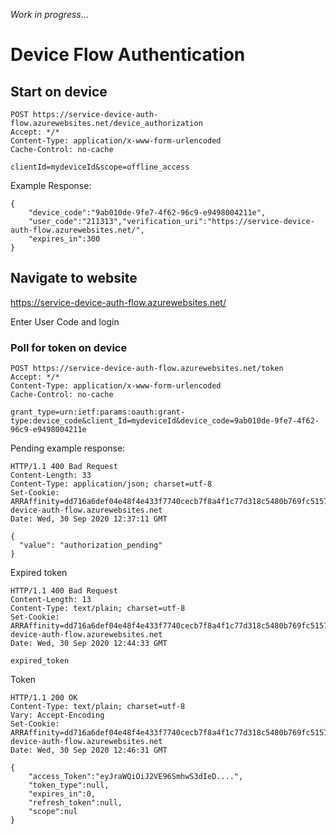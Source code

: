 _Work in progress_...

# Device Flow Authentication
 
## Start on device
```
POST https://service-device-auth-flow.azurewebsites.net/device_authorization
Accept: */*
Content-Type: application/x-www-form-urlencoded
Cache-Control: no-cache

clientId=mydeviceId&scope=offline_access
``` 

Example Response:
```
{
    "device_code":"9ab010de-9fe7-4f62-96c9-e9498004211e",
    "user_code":"211313","verification_uri":"https://service-device-auth-flow.azurewebsites.net/",
    "expires_in":300
}

```
## Navigate to website

https://service-device-auth-flow.azurewebsites.net/

Enter User Code and login

### Poll for token on device
```
POST https://service-device-auth-flow.azurewebsites.net/token
Accept: */*
Content-Type: application/x-www-form-urlencoded
Cache-Control: no-cache

grant_type=urn:ietf:params:oauth:grant-type:device_code&client_Id=mydeviceId&device_code=9ab010de-9fe7-4f62-96c9-e9498004211e
```

Pending example response:
```
HTTP/1.1 400 Bad Request
Content-Length: 33
Content-Type: application/json; charset=utf-8
Set-Cookie: ARRAffinity=dd716a6def04e48f4e433f7740cecb7f8a4f1c77d318c5480b769fc5157ad936;Path=/;HttpOnly;Domain=service-device-auth-flow.azurewebsites.net
Date: Wed, 30 Sep 2020 12:37:11 GMT

{
  "value": "authorization_pending"
}
```
Expired token
```
HTTP/1.1 400 Bad Request
Content-Length: 13
Content-Type: text/plain; charset=utf-8
Set-Cookie: ARRAffinity=dd716a6def04e48f4e433f7740cecb7f8a4f1c77d318c5480b769fc5157ad936;Path=/;HttpOnly;Domain=service-device-auth-flow.azurewebsites.net
Date: Wed, 30 Sep 2020 12:44:33 GMT

expired_token
```

Token

```
HTTP/1.1 200 OK
Content-Type: text/plain; charset=utf-8
Vary: Accept-Encoding
Set-Cookie: ARRAffinity=dd716a6def04e48f4e433f7740cecb7f8a4f1c77d318c5480b769fc5157ad936;Path=/;HttpOnly;Domain=service-device-auth-flow.azurewebsites.net
Date: Wed, 30 Sep 2020 12:46:31 GMT

{
    "access_Token":"eyJraWQiOiJ2VE96SmhwS3dIeD....",
    "token_type":null,
    "expires_in":0,
    "refresh_token":null,
    "scope":nul
}

```